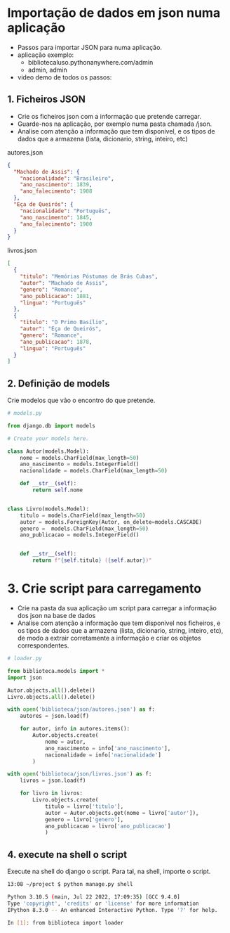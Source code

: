 # Importação de dados em json numa aplicação

* Passos para importar JSON para numa aplicação.
* aplicação exemplo:
    * bibliotecaluso.pythonanywhere.com/admin
    * admin, admin
* video demo de todos os passos:  

## 1. Ficheiros JSON

* Crie os ficheiros json com a informação que pretende carregar. 
* Guarde-nos na aplicação, por exemplo numa pasta chamada /json.
* Analise com atenção a informação que tem disponivel, e os tipos de dados que a armazena (lista, dicionario, string, inteiro, etc)
  
autores.json
```json
{
  "Machado de Assis": {
    "nacionalidade": "Brasileiro",
    "ano_nascimento": 1839,
    "ano_falecimento": 1908
  },
  "Eça de Queirós": {
    "nacionalidade": "Português",
    "ano_nascimento": 1845,
    "ano_falecimento": 1900
  }
}
```

livros.json
```json
[
  {
    "titulo": "Memórias Póstumas de Brás Cubas",
    "autor": "Machado de Assis",
    "genero": "Romance",
    "ano_publicacao": 1881,
    "lingua": "Português"
  },
  {
    "titulo": "O Primo Basílio",
    "autor": "Eça de Queirós",
    "genero": "Romance",
    "ano_publicacao": 1878,
    "lingua": "Português"
  }
]
```
## 2. Definição de models

Crie modelos que vão o encontro do que pretende.

```python
# models.py

from django.db import models

# Create your models here.

class Autor(models.Model):
    nome = models.CharField(max_length=50)
    ano_nascimento = models.IntegerField()
    nacionalidade = models.CharField(max_length=50)

    def __str__(self):
        return self.nome


class Livro(models.Model):
    titulo = models.CharField(max_length=50)
    autor = models.ForeignKey(Autor, on_delete=models.CASCADE)
    genero =  models.CharField(max_length=50)
    ano_publicacao = models.IntegerField()


    def __str__(self):
        return f"{self.titulo} ({self.autor})"
```

# 3. Crie script para carregamento

* Crie na pasta da sua aplicação um script para carregar a informação dos json na base de dados
* Analise com atenção a informação que tem disponivel nos ficheiros, e os tipos de dados que a armazena (lista, dicionario, string, inteiro, etc), de modo a extrair corretamente a informação e criar os objetos correspondentes.

```python
# loader.py

from biblioteca.models import *
import json

Autor.objects.all().delete()
Livro.objects.all().delete()

with open('biblioteca/json/autores.json') as f:
    autores = json.load(f)

    for autor, info in autores.items():
        Autor.objects.create(
            nome = autor,
            ano_nascimento = info['ano_nascimento'],
            nacionalidade = info['nacionalidade']
        )

with open('biblioteca/json/livros.json') as f:
    livros = json.load(f)

    for livro in livros:
        Livro.objects.create(
            titulo = livro['titulo'],
            autor = Autor.objects.get(nome = livro['autor']),
            genero = livro['genero'],
            ano_publicacao = livro['ano_publicacao']
            )
```

## 4. execute na shell o script

Execute na shell do django o script. Para tal, na shell, importe o script.

```bash
13:08 ~/project $ python manage.py shell

Python 3.10.5 (main, Jul 22 2022, 17:09:35) [GCC 9.4.0]
Type 'copyright', 'credits' or 'license' for more information
IPython 8.3.0 -- An enhanced Interactive Python. Type '?' for help.

In [1]: from biblioteca import loader
```
